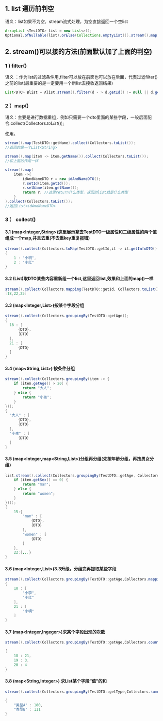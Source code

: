 ## 1. list 遍历前判空

语义：list如果不为空，stream流式处理，为空直接返回一个空list

```java
ArrayList <TestDTO> list = new List<>();
Optional.ofNullable(list).orElse(Collections.emptyList()).stream().map().collect(Collectors.toList());
```

## 

## 2. stream()可以接的方法(前面默认加了上面的判空)

### 1 ) filter()

语义 ：作为list的过滤条件用,filter可以放在前面也可以放在后面，代表过滤filter()之前的list(最重要的是一定要用一个新list去接收返回结果)

```java
List<DTO> Blist = Alist.stream().filter(d - > d.getId() != null || d.getInfo().getAge() > 0).collect(Collectors.toList());
```

### 2 ）map() 

语义：主要是进行数据重组，例如只需要一个dto里面的某些字段，一般后面配合.collect(Collectors.*toList*());

使用。

```java
stream().map(TestDTO::getName).collect(Collectors.toList());
//返回的是一个List<String>

stream().map(item -> item.getName()).collect(Collectors.toList());
//和上面的作用一样

stream().map(
	item ->{
    	idAndNameDTO r = new idAndNameDTO();
        r.setId(item.getId());
        r.setName(item.getName());
        return r; //这里return什么类型，返回的list就是什么类型
    }
).collect(Collectors.toList());
//返回List<idAndNameDTO>
```

### 3 ） collect()



#### 3.1 (map<Integer,String>)这里展示拿去TestDTO一级属性和二级属性的两个值组成一个map,并且去重(不去重key重复报错)

```java
stream().collect(Collectors.toMap(TestDTO::getId,it -> it.getInfoDTO().getName(),(v1,v2) -> v2));
{
	1 : "小明",
    2 : "小红"
}
```

#### 3.2 (List<Integer>)取DTO某些内容重新组一个list,这里返回list<int>,效果和上面的map()一样

```java
stream().collect(Collectors.mapping(TestDTO::getId, Collectors.toList()))	;
[18,22,25]
```

#### 3.3 (map<Integer,List<TestDTO>>)按某个字段分组

```java
stream().collect(Collectors.groupingBy(TestDTO::getAge));
{
  18 : [
      {DTO},
      {DTO}
  ],
  21 : [
      {DTO}
  ]
}
```

#### 3.4 (map<String,List<TestDTO>>) 按条件分组

```java
stream().collect(Collectors.groupingBy(item -> {
    if (item.getAge() > 20) {
        return "大人";
    } else {
        return "小孩";
    }
}));
{
  "大人" : [
      {DTO},
      {DTO}
  ],
  "小孩" : [
      {DTO}
  ]
}
```

#### 3.5 (map<Integer,map<String,List<TestDTO>>)分组再分组(先按年龄分组，再按男女分组)

```java
list.stream().collect(Collectors.groupingBy(TestDTO::getAge, Collectors.groupingBy(item -> {
    if (item.getSex() == 0) {
        return "man";
    } else {
        return "women";
    }
})));
{
	15:{
    	"man" : [
            {DTO},
            {DTO}
        ],
        "women" : [
            {DTO}
        ]
    },
    22:{...}
}
```

#### 3.6 (map<Integer,List<String>>)3.3升级，分组完再提取某些字段

```java
stream().collect(Collectors.groupingBy(TestDTO::getAge,Collectors.mapping(TestDTO::getName, Collectors.toList())));
{
    18 : [
    	"小李",
        "小红"
    ],
    21 : [
    	"小明"
    ]
}
```



#### 3.7 (map<Integer,Ingeger>)求某个字段出现的次数

```java
stream().collect(Collectors.groupingBy(TestDTO::getAge,Collectors.counting));

{
	18 : 21,
    19 : 3,
    20 : 4
}
```



#### 3.8 (map<String,Integer>) 求List<DTO>某个字段“值”的和

```java
stream().collect(Collectors.groupingBy(TestDTO::getType,Collectors.summingLong(TestDTO::getCount)));

{
	"类型A" : 180,
    "类型B" : 111
}
```